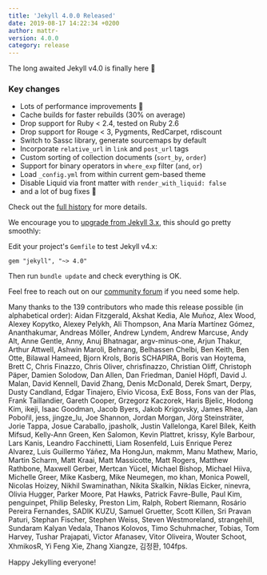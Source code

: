 ```yaml
---
title: 'Jekyll 4.0.0 Released'
date: 2019-08-17 14:22:34 +0200
author: mattr-
version: 4.0.0
category: release
---
```


The long awaited Jekyll v4.0 is finally here :tada:

### Key changes

 - Lots of performance improvements :rocket:
 - Cache builds for faster rebuilds (30% on average)
 - Drop support for Ruby < 2.4, tested on Ruby 2.6
 - Drop support for Rouge < 3, Pygments, RedCarpet, rdiscount
 - Switch to Sassc library, generate sourcemaps by default
 - Incorporate `relative_url` in `link` and `post_url` tags
 - Custom sorting of collection documents (`sort_by`, `order`)
 - Support for binary operators in `where_exp` filter (`and`, `or`)
 - Load `_config.yml` from within current gem-based theme
 - Disable Liquid via front matter with `render_with_liquid: false`
 - and a lot of bug fixes :bug:

Check out the [full history](/docs/history/#v4-0-0) for more details.

We encourage you to [upgrade from Jekyll 3.x](/docs/upgrading/3-to-4/), this should go pretty smoothly:

Edit your project's `Gemfile` to test Jekyll v4.x:

```
gem "jekyll", "~> 4.0"
```

Then run `bundle update` and check everything is OK.

Feel free to reach out on our [community forum](https://talk.jekyllrb.com) if you need some help.

Many thanks to the 139 contributors who made this release possible (in alphabetical order): Aidan Fitzgerald, Akshat Kedia, Ale Muñoz, Alex Wood, Alexey Kopytko, Alexey Pelykh, Ali Thompson, Ana María Martínez Gómez, Ananthakumar, Andreas Möller, Andrew Lyndem, Andrew Marcuse, Andy Alt, Anne Gentle, Anny, Anuj Bhatnagar, argv-minus-one, Arjun Thakur, Arthur Attwell, Ashwin Maroli, Behrang, Belhassen Chelbi, Ben Keith, Ben Otte, Bilawal Hameed, Bjorn Krols, Boris SCHAPIRA, Boris van Hoytema, Brett C, Chris Finazzo, Chris Oliver, chrisfinazzo, Christian Oliff, Christoph Päper, Damien Solodow, Dan Allen, Dan Friedman, Daniel Höpfl, David J. Malan, David Kennell, David Zhang, Denis McDonald, Derek Smart, Derpy, Dusty Candland, Edgar Tinajero, Elvio Vicosa, ExE Boss, Fons van der Plas, Frank Taillandier, Gareth Cooper, Grzegorz Kaczorek, Haris Bjelic, Hodong Kim, ikeji, Isaac Goodman, Jacob Byers, Jakob Krigovsky, James Rhea, Jan Pobořil, jess, jingze_lu, Joe Shannon, Jordan Morgan, Jörg Steinsträter, Jorie Tappa, Josue Caraballo, jpasholk, Justin Vallelonga, Karel Bílek, Keith Mifsud, Kelly-Ann Green, Ken Salomon, Kevin Plattret, krissy, Kyle Barbour, Lars Kanis, Leandro Facchinetti, Liam Rosenfeld, Luis Enrique Perez Alvarez, Luis Guillermo Yáñez, Ma HongJun, makmm, Manu Mathew, Mario, Martin Scharm, Matt Kraai, Matt Massicotte, Matt Rogers, Matthew Rathbone, Maxwell Gerber, Mertcan Yücel, Michael Bishop, Michael Hiiva, Michelle Greer, Mike Kasberg, Mike Neumegen, mo khan, Monica Powell, Nicolas Hoizey, Nikhil Swaminathan, Nikita Skalkin, Niklas Eicker, ninevra, Olivia Hugger, Parker Moore, Pat Hawks, Patrick Favre-Bulle, Paul Kim, penguinpet, Philip Belesky, Preston Lim, Ralph, Robert Riemann, Rosário Pereira Fernandes, SADIK KUZU, Samuel Gruetter, Scott Killen, Sri Pravan Paturi, Stephan Fischer, Stephen Weiss, Steven Westmoreland, strangehill, Sundaram Kalyan Vedala, Thanos Kolovos, Timo Schuhmacher, Tobias, Tom Harvey, Tushar Prajapati, Victor Afanasev, Vitor Oliveira, Wouter Schoot, XhmikosR, Yi Feng Xie, Zhang Xiangze, 김정환, 104fps.

Happy Jekylling everyone!
